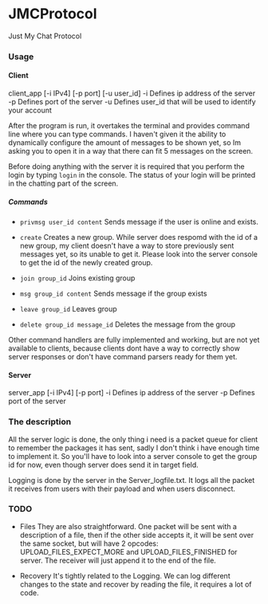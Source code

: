 # JMCProtocol
Just My Chat Protocol

### Usage
#### Client
client_app [-i IPv4] [-p port] [-u user_id]
  -i Defines ip address of the server
  -p Defines port of the server
  -u Defines user_id that will be used to identify your account


After the program is run, it overtakes the terminal and provides command line where you can type commands.
I haven't given it the ability to dynamically configure the amount of messages to be shown yet, so Im asking you to open it in a way that there can fit 5 messages on the screen. 

Before doing anything with the server it is required that you perform the login by typing `login` in the console. The status of your login will be printed in the chatting part of the screen.

##### Commands
- `privmsg user_id content`
Sends message if the user is online and exists.

- `create`
Creates a new group. While server does respomd with the id of a new group, my client doesn't have a way to store previously sent messages yet, so its unable to get it. Please look into the server console to get the id of the newly created group.

- `join group_id`
Joins existing group

- `msg group_id content`
Sends message if the group exists

- `leave group_id`
Leaves group

- `delete group_id message_id`
Deletes the message from the group

Other command handlers are fully implemented and working, but are not yet available to clients, because clients dont have a way to correctly show server responses or don't have command parsers ready for them yet.


#### Server
server_app [-i IPv4] [-p port]
  -i Defines ip address of the server
  -p Defines port of the server


### The description
All the server logic is done, the only thing i need is a packet queue for client to remember the packages it has sent, sadly I don't think i have enough time to implement it. So you'll have to look into a server console to get the group id for now, even though server does send it in target field.

Logging is done by the server in the Server_logfile.txt. It logs all the packet it receives from users with their payload and when users disconnect.

### TODO
- Files
They are also straightforward. One packet will be sent with a description of a file, then if the other side accepts it, it will be sent over the same socket, but will have 2 opcodes: UPLOAD_FILES_EXPECT_MORE and UPLOAD_FILES_FINISHED for server. The receiver will just append it to the end of the file.

- Recovery
It's tightly related to the Logging. We can log different changes to the state and recover by reading the file, it requires a lot of code.
